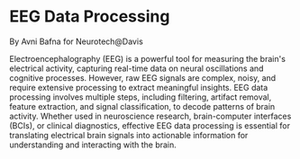 # EEG Data Processing

By Avni Bafna for Neurotech@Davis

Electroencephalography (EEG) is a powerful tool for measuring the brain's electrical activity, capturing real-time data on neural oscillations and cognitive processes. However, raw EEG signals are complex, noisy, and require extensive processing to extract meaningful insights. EEG data processing involves multiple steps, including filtering, artifact removal, feature extraction, and signal classification, to decode patterns of brain activity. Whether used in neuroscience research, brain-computer interfaces (BCIs), or clinical diagnostics, effective EEG data processing is essential for translating electrical brain signals into actionable information for understanding and interacting with the brain.
